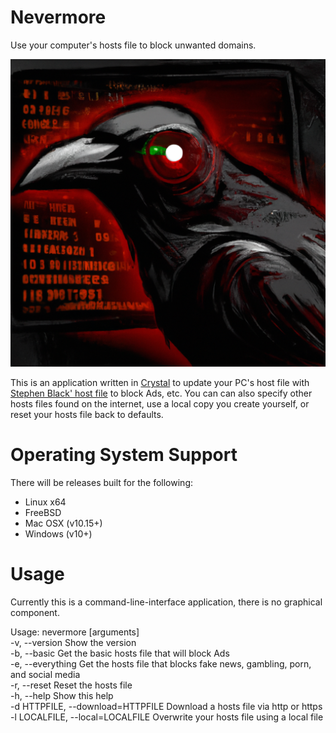 # Nevermore
Use your computer's hosts file to block unwanted domains.

![nevermore logo](https://github.com/DustinCSWagner/nevermore/raw/main/files/logo.png)

This is an application written in [Crystal](https://crystal-lang.org) to update your PC's host file with [Stephen Black' host file](https://github.com/StevenBlack/hosts) to block Ads, etc.
You can can also specify other hosts files found on the internet, use a local copy you create yourself, or reset your hosts file back to defaults.

# Operating System Support
There will be releases built for the following:
* Linux x64
* FreeBSD
* Mac OSX (v10.15+)
* Windows (v10+)

# Usage
Currently this is a command-line-interface application, there is no graphical component.

Usage: nevermore [arguments]  
    -v, --version                    Show the version  
    -b, --basic                      Get the basic hosts file that will block Ads  
    -e, --everything                 Get the hosts file that blocks fake news, gambling, porn, and social media  
    -r, --reset                      Reset the hosts file  
    -h, --help                       Show this help  
    -d HTTPFILE, --download=HTTPFILE Download a hosts file via http or https  
    -l LOCALFILE, --local=LOCALFILE  Overwrite your hosts file using a local file  
  
